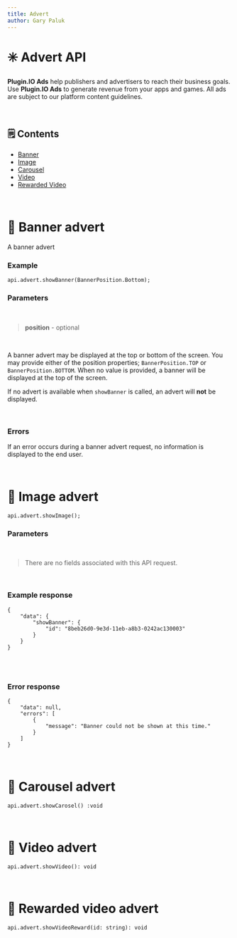 ```yaml
---
title: Advert
author: Gary Paluk
---
```


# ✳️ Advert API

<b>Plugin.IO Ads</b> help publishers and advertisers to reach their business goals. Use <b>Plugin.IO Ads</b> to 
generate revenue from your apps and games. All ads are subject to our platform content guidelines.

<br />

## 🗒 Contents

* [Banner](#banner)
* [Image](#image)
* [Carousel](#carousel)
* [Video](#video)
* [Rewarded Video](#rewarded-video)

<br />

<a name="banner"></a>
# 🎯 Banner advert 

A banner advert

<!-- ![alt](https://raw.githubusercontent.com/pluginio/static-content/main/lang/en/docs/v1/images/api_advert_banner.gif) -->

### Example
```
api.advert.showBanner(BannerPosition.Bottom);
```

### Parameters
<br />

> <b>position</b> - optional

<br />

A banner advert may be displayed at the top or bottom of the screen. You may provide either of the position 
properties; `BannerPosition.TOP` or `BannerPosition.BOTTOM`. When no value is provided, a banner will be 
displayed at the top of the screen.

If no advert is available when `showBanner` is called, an advert will <b>not</b> be displayed.

<br />

### Errors

If an error occurs during a banner advert request, no information is displayed to the end user.

<br />

<a name="image"></a>
# 🎯 Image advert

<!-- ![alt](https://raw.githubusercontent.com/pluginio/static-content/main/lang/en/docs/v1/images/api_advert_banner.gif) -->

```
api.advert.showImage();
```

### Parameters
<br />

> There are no fields associated with this API request.


<br />


### Example response
```
{
    "data": {
        "showBanner": {
            "id": "8beb26d0-9e3d-11eb-a8b3-0242ac130003"
        }
    }
}
```

<br />
<br />

### Error response

```
{
    "data": null,
    "errors": [
        {
            "message": "Banner could not be shown at this time."
        }
    ]
}
```

<br />

<a name="carousel"></a>
# 🎯 Carousel advert

```
api.advert.showCarosel() :void
```

<br />

<a name="video"></a>
# 🎯 Video advert

```
api.advert.showVideo(): void
```

<br />

<a name="rewarded-video"></a>
# 🎯 Rewarded video advert

```
api.advert.showVideoReward(id: string): void
```
